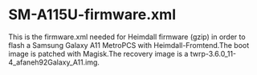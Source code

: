 # SM-A115U-firmware.xml
 
This is the firmware.xml needed for Heimdall firmware (gzip) in order to flash a Samsung Galaxy A11 MetroPCS with Heimdall-Fromtend.The boot image is patched with Magisk.The recovery image is a twrp-3.6.0_11-4_afaneh92Galaxy_A11.img.
